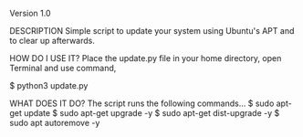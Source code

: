 Version 1.0

DESCRIPTION
  Simple script to update your system using Ubuntu's APT and to clear up afterwards.

HOW DO I USE IT?
  Place the update.py file in your home directory, open Terminal and use command,
  
  $ python3 update.py

WHAT DOES IT DO?
  The script runs the following commands...
    $ sudo apt-get update
    $ sudo apt-get upgrade -y
    $ sudo apt-get dist-upgrade -y
    $ sudo apt autoremove -y
